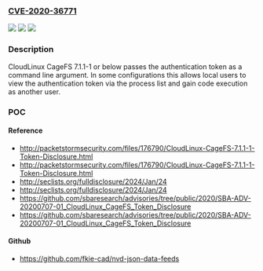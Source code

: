 ### [CVE-2020-36771](https://cve.mitre.org/cgi-bin/cvename.cgi?name=CVE-2020-36771)
![](https://img.shields.io/static/v1?label=Product&message=cagefs&color=blue)
![](https://img.shields.io/static/v1?label=Version&message=n%2Fa&color=blue)
![](https://img.shields.io/static/v1?label=Vulnerability&message=CWE-214%20Invocation%20of%20Process%20Using%20Visible%20Sensitive%20Information&color=brighgreen)

### Description

CloudLinux CageFS 7.1.1-1 or below passes the authentication token as a command line argument. In some configurations this allows local users to view the authentication token via the process list and gain code execution as another user.

### POC

#### Reference
- http://packetstormsecurity.com/files/176790/CloudLinux-CageFS-7.1.1-1-Token-Disclosure.html
- http://packetstormsecurity.com/files/176790/CloudLinux-CageFS-7.1.1-1-Token-Disclosure.html
- http://seclists.org/fulldisclosure/2024/Jan/24
- http://seclists.org/fulldisclosure/2024/Jan/24
- https://github.com/sbaresearch/advisories/tree/public/2020/SBA-ADV-20200707-01_CloudLinux_CageFS_Token_Disclosure
- https://github.com/sbaresearch/advisories/tree/public/2020/SBA-ADV-20200707-01_CloudLinux_CageFS_Token_Disclosure

#### Github
- https://github.com/fkie-cad/nvd-json-data-feeds

